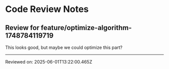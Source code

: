 # Code Review Notes

## Review for feature/optimize-algorithm-1748784119719

This looks good, but maybe we could optimize this part?

---
Reviewed on: 2025-06-01T13:22:00.465Z